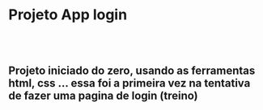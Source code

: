 <h1>Projeto App login</h1>
<br>
<br>
<h2>Projeto iniciado do zero, usando as ferramentas html, css ... essa foi a primeira vez na tentativa de fazer uma pagina de login (treino)</h2> 
<br>
<br>

